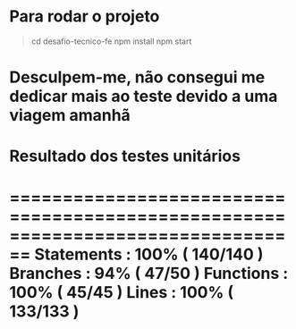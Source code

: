 # Para rodar o projeto

> cd desafio-tecnico-fe
> npm install
> npm start

# Desculpem-me, não consegui me dedicar mais ao teste devido a uma viagem amanhã

# Resultado dos testes unitários

================================================================================
Statements   : 100% ( 140/140 )
Branches     : 94% ( 47/50 )
Functions    : 100% ( 45/45 )
Lines        : 100% ( 133/133 )
================================================================================